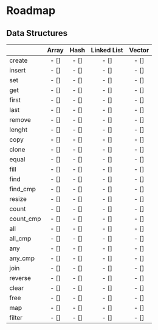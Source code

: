 # Roadmap

## Data Structures

|          | Array  | Hash  | Linked List  | Vector |
| :------- | :----: | :---: | :----------: | :----: |
| create   |  - [] | - []  |     - []     |  - []  |        
| insert   |  - [] | - []  |     - []     |  - []  | 
| set      |  - [] | - []  |     - []     |  - []  | 
| get      |  - [] | - []  |     - []     |  - []  | 
| first    |  - [] | - []  |     - []     |  - []  | 
| last     |  - [] | - []  |     - []     |  - []  | 
| remove   |  - [] | - []  |     - []     |  - []  | 
| lenght   |  - [] | - []  |     - []     |  - []  | 
| copy     |  - [] | - []  |     - []     |  - []  | 
| clone    |  - [] | - []  |     - []     |  - []  | 
| equal    |  - [] | - []  |     - []     |  - []  | 
| fill     |  - [] | - []  |     - []     |  - []  | 
| find     |  - [] | - []  |     - []     |  - []  | 
| find_cmp |  - [] | - []  |     - []     |  - []  | 
| resize   |  - [] | - []  |     - []     |  - []  | 
| count    |  - [] | - []  |     - []     |  - []  | 
| count_cmp|  - [] | - []  |     - []     |  - []  | 
| all      |  - [] | - []  |     - []     |  - []  | 
| all_cmp  |  - [] | - []  |     - []     |  - []  | 
| any      |  - [] | - []  |     - []     |  - []  | 
| any_cmp  |  - [] | - []  |     - []     |  - []  | 
| join     |  - [] | - []  |     - []     |  - []  | 
| reverse  |  - [] | - []  |     - []     |  - []  | 
| clear    |  - [] | - []  |     - []     |  - []  | 
| free     |  - [] | - []  |     - []     |  - []  | 
| map      |  - [] | - []  |     - []     |  - []  | 
| filter   |  - [] | - []  |     - []     |  - []  | 
